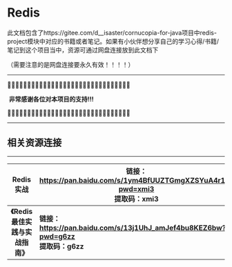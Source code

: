 

# Redis

此文档包含了https://gitee.com/d__isaster/cornucopia-for-java项目中redis-project模块中对应的书籍或者笔记。如果有小伙伴想分享自己的学习心得/书籍/笔记到这个项目当中，资源可通过网盘连接放到此文档下

（需要注意的是网盘连接要永久有效！！！！）



------

🎑🎑🎑🎑🎑🎑🎑🎑🎑🎑🎑🎑🎑🎑🎑🎑🎑🎑🎑🎑🎑🎑🎑🎑🎑🎑🎑🎑🎑🎑🎑

​													**非常感谢各位对本项目的支持!!!**

🎑🎑🎑🎑🎑🎑🎑🎑🎑🎑🎑🎑🎑🎑🎑🎑🎑🎑🎑🎑🎑🎑🎑🎑🎑🎑🎑🎑🎑🎑🎑

------





## 相关资源连接

------

|            Redis实战            | 链接：https://pan.baidu.com/s/1ym4BfUUZTGmgXZSYuA4r1g?pwd=xmi3 <br/>提取码：xmi3 |
| :-----------------------------: | ------------------------------------------------------------ |
| **《Redis最佳实践与实战指南》** | **链接：https://pan.baidu.com/s/13j1UhJ_amJef4bu8KEZ6bw?pwd=g6zz <br/>提取码：g6zz** |

​												

